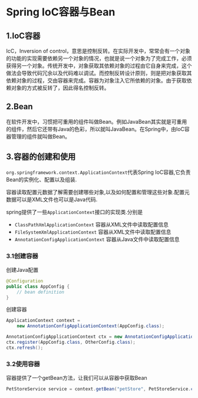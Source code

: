 # Spring IoC容器与Bean

## 1.IoC容器

IcC，Inversion of control，意思是控制反转。在实际开发中，常常会有一个对象的功能的实现需要依赖另一个对象的情况，也就是说一个对象为了完成工作，必须获得另一个对象。传统开发中，对象获取其依赖对象的过程由它自身来完成，这个做法会导致代码冗余以及代码难以调试。而控制反转设计原则，则是把对象获取其依赖对象的过程，交由容器来完成。容器为对象注入它所依赖的对象。由于获取依赖对象的方式被反转了，因此得名控制反转。

## 2.Bean

在软件开发中，习惯把可重用的组件叫做Bean。例如JavaBean其实就是可重用的组件，然后它还带有Java的色彩，所以就叫JavaBean。在Spring中，由IoC容器管理的组件就叫做Bean。

## 3.容器的创建和使用

`org.springframework.context.ApplicationContext`代表Spring IoC容器,它负责Bean的实例化、配置以及组装.

容器读取配置元数据了解需要创建哪些对象,以及如何配置和管理这些对象.配置元数据可以是XML文件也可以是Java代码.

spring提供了一些`ApplicationContext`接口的实现类.分别是

- `ClassPathXmlApplicationContext` 容器从XML文件中读取配置信息
- `FileSystemXmlApplicationContext` 容器从XML文件中读取配置信息
- `AnnotationConfigApplicationContext` 容器从Java文件中读取配置信息

### 3.1创建容器

创建Java配置

```java
@Configuration
public class AppConfig {
	// bean definition
}
```

创建容器

```java
ApplicationContext context = 
    new AnnotationConfigApplicationContext(AppConfig.class);

AnnotationConfigApplicationContext ctx = new AnnotationConfigApplicationContext();
ctx.register(AppConfig.class, OtherConfig.class);
ctx.refresh();
```

### 3.2使用容器

容器提供了一个getBean方法，让我们可以从容器中获取Bean

```java
PetStoreService service = context.getBean("petStore", PetStoreService.class);
```

